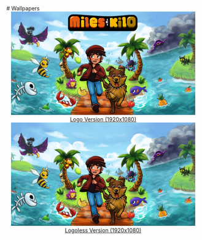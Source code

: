 <div class='textblock' markdown="1">
# Wallpapers

<center><a href='/wallpapers/miles-and-kilo-wallpaper-text.jpg'><img src='/wallpapers/miles-and-kilo-wallpaper-text.jpg' style='image-rendering: auto;' width='480'/><br>
Logo Version (1920x1080)</a>
<br>
<a href='/wallpapers/miles-and-kilo-wallpaper-no-text.jpg'><img src='/wallpapers/miles-and-kilo-wallpaper-no-text.jpg' style='image-rendering: auto;' width='480'/><br>
Logoless Version (1920x1080)</a> 
</center>
</div>
